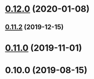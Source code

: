 # [0.12.0](https://github.com/erxes/erxes-engages-email-sender/compare/0.11.2...0.12.0) (2020-01-08)

## [0.11.2](https://github.com/erxes/erxes-engages-email-sender/compare/0.11.0...0.11.2) (2019-12-15)

# [0.11.0](https://github.com/erxes/erxes-engages-email-sender/compare/0.10.0...0.11.0) (2019-11-01)

# 0.10.0 (2019-08-15)

